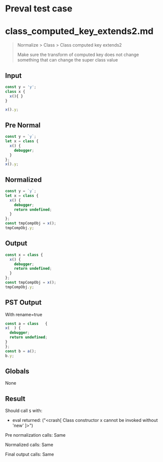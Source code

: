 # Preval test case

# class_computed_key_extends2.md

> Normalize > Class > Class computed key extends2
>
> Make sure the transform of computed key does not change something that can change the super class value

## Input

`````js filename=intro
const y = 'y';
class x {
  x(){ }
}

x().y;
`````

## Pre Normal


`````js filename=intro
const y = `y`;
let x = class {
  x() {
    debugger;
  }
};
x().y;
`````

## Normalized


`````js filename=intro
const y = `y`;
let x = class {
  x() {
    debugger;
    return undefined;
  }
};
const tmpCompObj = x();
tmpCompObj.y;
`````

## Output


`````js filename=intro
const x = class {
  x() {
    debugger;
    return undefined;
  }
};
const tmpCompObj = x();
tmpCompObj.y;
`````

## PST Output

With rename=true

`````js filename=intro
const a = class   {
x(  ) {
  debugger;
  return undefined;
}
};
const b = a();
b.y;
`````

## Globals

None

## Result

Should call `$` with:
 - eval returned: ("<crash[ Class constructor x cannot be invoked without 'new' ]>")

Pre normalization calls: Same

Normalized calls: Same

Final output calls: Same
